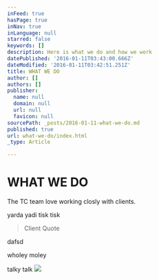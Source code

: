 ```yaml
---
inFeed: true
hasPage: true
inNav: true
inLanguage: null
starred: false
keywords: []
description: Here is what we do and how we work
datePublished: '2016-01-11T03:43:00.666Z'
dateModified: '2016-01-11T03:42:51.251Z'
title: WHAT WE DO
author: []
authors: []
publisher:
  name: null
  domain: null
  url: null
  favicon: null
sourcePath: _posts/2016-01-11-what-we-do.md
published: true
url: what-we-do/index.html
_type: Article

---
```

# WHAT WE DO

The TC team love working closly with clients.

yarda yadi tisk tisk

> Client Quote

dafsd

wholey moley

talky talk
![](https://the-grid-user-content.s3-us-west-2.amazonaws.com/bd26b2e8-8057-4f29-8a22-8088c221e032.jpg)